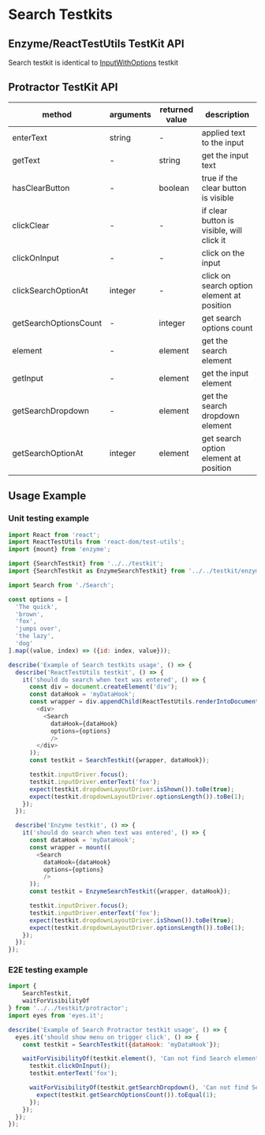 # Search Testkits

## Enzyme/ReactTestUtils TestKit API

Search testkit is identical to [InputWithOptions](https://wix-wix-style-react.surge.sh/?selectedKind=Core&selectedStory=InputWithOptions&full=0&down=0&left=1&panelRight=0) testkit

## Protractor TestKit API

| method | arguments | returned value | description |
|--------|-----------|----------------|-------------|
| enterText | string | - | applied text to the input |
| getText | - | string | get the input text |
| hasClearButton | - | boolean | true if the clear button is visible |
| clickClear | - | - | if clear button is visible, will click it |
| clickOnInput | - | - | click on the input |
| clickSearchOptionAt | integer | - | click on search option element at position |
| getSearchOptionsCount | - | integer | get search options count |
| element | - | element | get the search element |
| getInput | - | element | get the input element |
| getSearchDropdown | - | element | get the search dropdown element |
| getSearchOptionAt | integer | element | get search option element at position |

## Usage Example

### Unit testing example
```javascript
import React from 'react';
import ReactTestUtils from 'react-dom/test-utils';
import {mount} from 'enzyme';

import {SearchTestkit} from '../../testkit';
import {SearchTestkit as EnzymeSearchTestkit} from '../../testkit/enzyme';

import Search from './Search';

const options = [
  'The quick',
  'brown',
  'fox',
  'jumps over',
  'the lazy',
  'dog'
].map((value, index) => ({id: index, value}));

describe('Example of Search testkits usage', () => {
  describe('ReactTestUtils testkit', () => {
    it('should do search when text was entered', () => {
      const div = document.createElement('div');
      const dataHook = 'myDataHook';
      const wrapper = div.appendChild(ReactTestUtils.renderIntoDocument(
        <div>
          <Search
            dataHook={dataHook}
            options={options}
            />
        </div>
      ));
      const testkit = SearchTestkit({wrapper, dataHook});

      testkit.inputDriver.focus();
      testkit.inputDriver.enterText('fox');
      expect(testkit.dropdownLayoutDriver.isShown()).toBe(true);
      expect(testkit.dropdownLayoutDriver.optionsLength()).toBe(1);
    });
  });

  describe('Enzyme testkit', () => {
    it('should do search when text was entered', () => {
      const dataHook = 'myDataHook';
      const wrapper = mount((
        <Search
          dataHook={dataHook}
          options={options}
          />
      ));
      const testkit = EnzymeSearchTestkit({wrapper, dataHook});

      testkit.inputDriver.focus();
      testkit.inputDriver.enterText('fox');
      expect(testkit.dropdownLayoutDriver.isShown()).toBe(true);
      expect(testkit.dropdownLayoutDriver.optionsLength()).toBe(1);
    });
  });
});
```
### E2E testing example
```javascript
import {
    SearchTestkit,
    waitForVisibilityOf
} from '../../testkit/protractor';
import eyes from 'eyes.it';

describe('Example of Search Protractor testkit usage', () => {
  eyes.it('should show menu on trigger click', () => {
    const testkit = SearchTestkit({dataHook: 'myDataHook'});

    waitForVisibilityOf(testkit.element(), 'Can not find Search element').then(() => {
      testkit.clickOnInput();
      testkit.enterText('fox');

      waitForVisibilityOf(testkit.getSearchDropdown(), 'Can not find Search dropdown').then(() => {
        expect(testkit.getSearchOptionsCount()).toEqual(1);
      });
    });
  });
});
```
